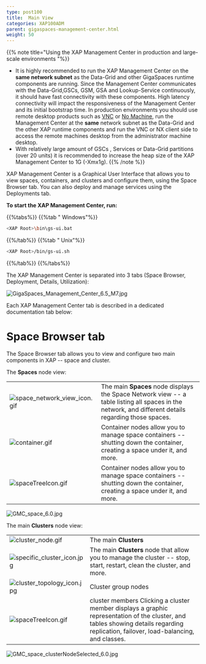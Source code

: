 ```yaml
---
type: post100
title:  Main View
categories: XAP100ADM
parent: gigaspaces-management-center.html
weight: 50
---
```



{{% note title="Using the XAP Management Center in production and large-scale environments "%}}

- It is highly recommended to run the XAP Management Center on the **same network subnet** as the Data-Grid and other GigaSpaces runtime components are running. Since the Management Center communicates with the Data-Grid,GSCs, GSM, GSA and Lookup-Service continuously, it should have fast connectivity with these components. High latency connectivity will impact the responsiveness of the  Management Center and its initial bootstrap time. In production environments you should use remote desktop products such as [VNC](http://www.realvnc.com/products/free/4.1/index.html) or [No Machine](http://www.nomachine.com), run the  Management Center at the **same** network subnet as the Data-Grid and the other XAP runtime components and run the VNC or NX client side to access the remote machines desktop from the administrator machine desktop.
- With relatively large amount of GSCs , Services or Data-Grid partitions (over 20 units) it is recommended to increase the heap size of the XAP Management Center to 1G (-Xmx1g).
{{% /note %}}


XAP Management Center is a Graphical User Interface that allows you to view spaces, containers, and clusters and configure them, using the Space Browser tab. You can also deploy and manage services using the Deployments tab.

**To start the XAP Management Center, run:**


{{%tabs%}}
{{%tab " Windows"%}}

```bash
<XAP Root>\bin\gs-ui.bat
```
{{%/tab%}}
{{%tab " Unix"%}}

```bash
<XAP Root>/bin/gs-ui.sh
```
{{%/tab%}}
{{%/tabs%}}



The XAP Management Center is separated into 3 tabs (Space Browser, Deployment, Details, Utilization):

![GigaSpaces_Management_Center_6.5_M7.jpg](/attachment_files/GigaSpaces_Management_Center_6.5_M7.jpg)

Each XAP Management Center tab is described in a dedicated documentation tab below:




# Space Browser tab

The Space Browser tab allows you to view and configure two main components in XAP -- space and cluster.


The **Spaces** node view:

|          |         |
|----------|----------|
| ![space_network_view_icon.gif](/attachment_files/space_network_view_icon.gif)|The main **Spaces** node displays the Space Network view -- a table listing all spaces in the network, and different details regarding those spaces.|
| ![container.gif](/attachment_files/container.gif)| Container nodes allow you to manage space containers -- shutting down the container, creating a space under it, and more.|
| ![spaceTreeIcon.gif](/attachment_files/spaceTreeIcon.gif) |Container nodes allow you to manage space containers -- shutting down the container, creating a space under it, and more.|


![GMC_space_6.0.jpg](/attachment_files/GMC_space_6.0.jpg)


The main **Clusters** node view:

|          |         |
|----------|----------|
| ![cluster_node.gif](/attachment_files/cluster_node.gif) | The main **Clusters** |
| ![specific_cluster_icon.jpg](/attachment_files/specific_cluster_icon.jpg) | The main **Clusters** node that allow you to manage the cluster -- stop, start, restart, clean the cluster, and more.|
| ![cluster_topology_icon.jpg](/attachment_files/cluster_topology_icon.jpg) | Cluster group nodes |
| ![spaceTreeIcon.gif](/attachment_files/spaceTreeIcon.gif)| cluster members  Clicking a cluster member displays a graphic representation of the cluster, and tables showing details regarding replication, failover, load-balancing, and classes. |


![GMC_space_clusterNodeSelected_6.0.jpg](/attachment_files/GMC_space_clusterNodeSelected_6.0.jpg)

